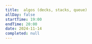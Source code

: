 ```yaml
---
title:  algos (decks, stacks, queue)
allDay: false
startTime: 19:00
endTime: 20:00
date: 2024-11-14
completed: null
---
```

